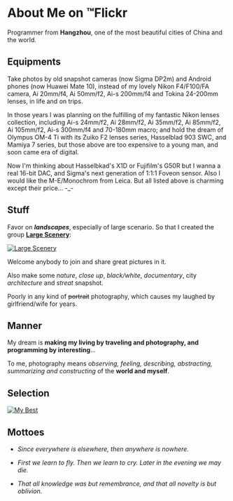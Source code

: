 # About Me on &trade;Flickr

Programmer from **Hangzhou**, one of the most beautiful cities of China and the world.

## Equipments

Take photos by old snapshot cameras (now Sigma DP2m) and Android phones (now Huawei Mate 10), instead of my lovely Nikon F4/F100/FA camera, Ai 20mm/f4, Ai 50mm/f2, Ai-s 200mm/f4 and Tokina 24-200mm lenses, in life and on trips. 

In those years I was planning on the fulfilling of my fantastic Nikon lenses collection, including Ai-s 24mm/f2, Ai 28mm/f2, Ai 35mm/f2, Ai 85mm/f2, Ai 105mm/f2, Ai-s 300mm/f4 and 70-180mm macro; and hold the dream of Olympus OM-4 Ti with its Zuiko F2 lenses series, Hasselblad 903 SWC, and Mamiya 7 series, but those above are too expensive to a young man, and soon came era of digital.

Now I'm thinking about Hasselbkad's X1D or Fujifilm's G50R but I wanna a real 16-bit DAC, and Sigma's next generation of 1:1:1 Foveon sensor. Also I would like the M-E/Monochrom from Leica. But all listed above is charming except their price... -_-

## Stuff

Favor on **_landscapes_**, especially of large scenario. So that I created the group __[**Large Scenery**](https://www.flickr.com/groups/large-scenery/)__: 

[![**Large Scenery**](https://farm2.staticflickr.com/1908/43460816250_2999fd17eb_s.jpg)](https://www.flickr.com/groups/large-scenery/)

Welcome anybody to join and share great pictures in it.

Also make some _nature_, _close up_, _black/white_, _documentary_, city _architecture_ and _streat_ snapshot. 

Poorly in any kind of <del>portrait</del> photography, which causes my laughed by girlfriend/wife for years.

## Manner

My dream is __making my living by traveling and photography, and programming by interesting__...

To me, photography means _observing, feeling, describing, abstracting, summarizing and constructing_ of the **world and myself**.

## Selection

[![My Best](https://c2.staticflickr.com/2/1938/44446740915_a58debcb62_s.jpg)](https://www.flickr.com/photos/butfly/sets/72157674559619648)

## Mottoes

- _Since everywhere is elsewhere,_
  _then anywhere is nowhere._

- _First we learn to fly._
  _Then we learn to cry._
  _Later in the evening we may die._

- _That all knowledge was but remembrance,_
  _and that all novelty is but oblivion._